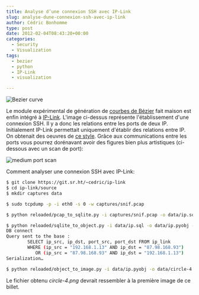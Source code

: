```yaml
---
title: Analyse d’une connexion SSH avec IP-Link
slug: analyse-dune-connexion-ssh-avec-ip-link
author: Cédric Bonhomme
type: post
date: 2012-02-04T08:43:20+00:00
categories:
  - Security
  - Visualization
tags:
  - bezier
  - python
  - IP-Link
  - visualization

---
```

![Bezier curve](/images/blog/2012/02/circle-4.png)

Le module expérimental de génération de [courbes de Bézier][1] fait maison est enfin
intégré à [IP-Link][2]. L'image ci-dessus représente l'établissement d'une connexion
SSH. Il y a donc les relations entre les ports de deux IP. Initialement IP-Link
permettait uniquement d'établir des relations entre IP. On obtenait des oeuvres de
[ce style][3]. Grâce aux communications entre les ports vous pourrez dorénavant avoir
des figures bien plus artistiques (ci-dessous avec un scan de port):

![medium port scan](/images/blog/2012/02/medium-port-scan.jpg)

Comment analyser une connexion SSH avec IP-Link:

```bash
$ git clone https://git.sr.ht/~cedric/ip-link
$ cd ip-link/source
$ mkdir captures data

$ sudo tcpdump -p -i eth0 -s 0 -w captures/snif.pcap

$ python reloaded/pcap_to_sqlite.py -i captures/snif.pcap -o data/ip.sql

$ python reloaded/sqlite_to_object.py -i data/ip.sql -o data/ip.pyobj -r ip -p 192.168.1.13:87.98.168.93
DB connect
Query sent to the base :
        SELECT ip_src, ip_dst, port_src, port_dst FROM ip_link 
        WHERE (ip_src = "192.168.1.13" AND ip_dst = "87.98.168.93")
           OR (ip_src = "87.98.168.93" AND ip_dst = "192.168.1.13")
Serialization…

$ python reloaded/object_to_image.py -i data/ip.pyobj -o data/circle-4.png
```

Le fichier obtenu _circle-4.png_ devrait ressembler à la première image de ce billet.

 [1]: http://fr.wikipedia.org/wiki/Courbe_de_Bézier
 [2]: http://ip-link.wikidot.com
 [3]: http://ip-link.wikidot.com/gallery
